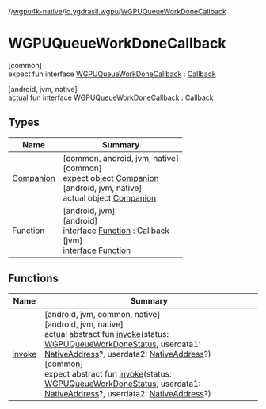 //[wgpu4k-native](../../../index.md)/[io.ygdrasil.wgpu](../index.md)/[WGPUQueueWorkDoneCallback](index.md)

# WGPUQueueWorkDoneCallback

[common]\
expect fun interface [WGPUQueueWorkDoneCallback](index.md) : [Callback](../../ffi/-callback/index.md)

[android, jvm, native]\
actual fun interface [WGPUQueueWorkDoneCallback](index.md) : [Callback](../../ffi/-callback/index.md)

## Types

| Name | Summary |
|---|---|
| [Companion](-companion/index.md) | [common, android, jvm, native]<br>[common]<br>expect object [Companion](-companion/index.md)<br>[android, jvm, native]<br>actual object [Companion](-companion/index.md) |
| Function | [android, jvm]<br>[android]<br>interface [Function]([android]-function/index.md) : Callback<br>[jvm]<br>interface [Function]([jvm]-function/index.md) |

## Functions

| Name | Summary |
|---|---|
| [invoke](invoke.md) | [android, jvm, common, native]<br>[android, jvm, native]<br>actual abstract fun [invoke](invoke.md)(status: [WGPUQueueWorkDoneStatus](../-w-g-p-u-queue-work-done-status/index.md), userdata1: [NativeAddress](../../ffi/-native-address/index.md)?, userdata2: [NativeAddress](../../ffi/-native-address/index.md)?)<br>[common]<br>expect abstract fun [invoke](invoke.md)(status: [WGPUQueueWorkDoneStatus](../-w-g-p-u-queue-work-done-status/index.md), userdata1: [NativeAddress](../../ffi/-native-address/index.md)?, userdata2: [NativeAddress](../../ffi/-native-address/index.md)?) |